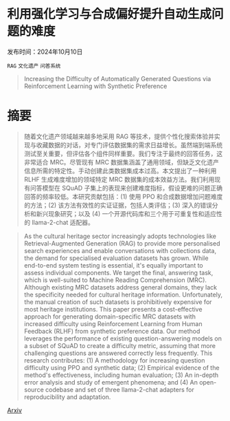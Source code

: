 # 利用强化学习与合成偏好提升自动生成问题的难度

发布时间：2024年10月10日

`RAG` `文化遗产` `问答系统`

> Increasing the Difficulty of Automatically Generated Questions via Reinforcement Learning with Synthetic Preference

# 摘要

> 随着文化遗产领域越来越多地采用 RAG 等技术，提供个性化搜索体验并实现与收藏数据的对话，对专门评估数据集的需求日益增长。虽然端到端系统测试至关重要，但评估各个组件同样重要。我们专注于最终的回答任务，这非常适合 MRC。尽管现有 MRC 数据集涵盖了通用领域，但缺乏文化遗产信息所需的特定性。手动创建此类数据集成本过高。本文提出了一种利用 RLHF 生成难度增加的领域特定 MRC 数据集的成本效益方法。我们利用现有问答模型在 SQuAD 子集上的表现来创建难度指标，假设更难的问题正确回答的频率较低。本研究贡献包括：(1) 使用 PPO 和合成数据增加问题难度的方法；(2) 该方法有效性的实证证据，包括人类评估；(3) 深入的错误分析和新兴现象研究；以及 (4) 一个开源代码库和三个用于可重复性和适应性的 llama-2-chat 适配器。

> As the cultural heritage sector increasingly adopts technologies like Retrieval-Augmented Generation (RAG) to provide more personalised search experiences and enable conversations with collections data, the demand for specialised evaluation datasets has grown. While end-to-end system testing is essential, it's equally important to assess individual components. We target the final, answering task, which is well-suited to Machine Reading Comprehension (MRC). Although existing MRC datasets address general domains, they lack the specificity needed for cultural heritage information. Unfortunately, the manual creation of such datasets is prohibitively expensive for most heritage institutions. This paper presents a cost-effective approach for generating domain-specific MRC datasets with increased difficulty using Reinforcement Learning from Human Feedback (RLHF) from synthetic preference data. Our method leverages the performance of existing question-answering models on a subset of SQuAD to create a difficulty metric, assuming that more challenging questions are answered correctly less frequently. This research contributes: (1) A methodology for increasing question difficulty using PPO and synthetic data; (2) Empirical evidence of the method's effectiveness, including human evaluation; (3) An in-depth error analysis and study of emergent phenomena; and (4) An open-source codebase and set of three llama-2-chat adapters for reproducibility and adaptation.

[Arxiv](https://arxiv.org/abs/2410.08289)